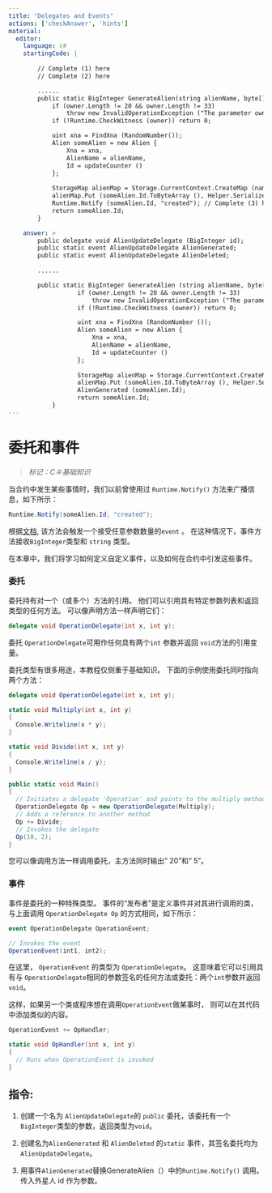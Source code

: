 ```yaml
---
title: "Delegates and Events"
actions: ['checkAnswer', 'hints']
material: 
  editor:
    language: c#
    startingCode: | 
    
        // Complete (1) here
        // Complete (2) here

        ......
        public static BigInteger GenerateAlien(string alienName, byte[] owner) {
            if (owner.Length != 20 && owner.Length != 33)
                throw new InvalidOperationException ("The parameter owner should be a 20-byte address or a 33-byte public key");        // Check if the owner is the same as one who invoked contract
            if (!Runtime.CheckWitness (owner)) return 0; 

            uint xna = FindXna (RandomNumber());
            Alien someAlien = new Alien {
                Xna = xna,
                AlienName = alienName,
                Id = updateCounter ()
            }; 
            
            StorageMap alienMap = Storage.CurrentContext.CreateMap (nameof (alienMap)); 
            alienMap.Put (someAlien.Id.ToByteArray (), Helper.Serialize (someAlien)); 
            Runtime.Notify (someAlien.Id, "created"); // Complete (3) here
            return someAlien.Id; 
        }

    answer: > 
        public delegate void AlienUpdateDelegate (BigInteger id); 
        public static event AlienUpdateDelegate AlienGenerated; 
        public static event AlienUpdateDelegate AlienDeleted; 
        
        ......

        public static BigInteger GenerateAlien (string alienName, byte[] owner) {
                   if (owner.Length != 20 && owner.Length != 33)
                       throw new InvalidOperationException ("The parameter owner should be a 20-byte address or a 33-byte public key");        // Check if the owner is the same as one who invoked contract
                   if (!Runtime.CheckWitness (owner)) return 0; 

                   uint xna = FindXna (RandomNumber ());
                   Alien someAlien = new Alien {
                       Xna = xna,
                       AlienName = alienName,
                       Id = updateCounter ()
                   }; 
                   
                   StorageMap alienMap = Storage.CurrentContext.CreateMap (nameof (alienMap)); 
                   alienMap.Put (someAlien.Id.ToByteArray (), Helper.Serialize (someAlien)); 
                   AlienGenerated (someAlien.Id); 
                   return someAlien.Id; 
            }
---
```


# 委托和事件
> *标记：C＃基础知识*

当合约中发生某些事情时，我们以前曾使用过 `Runtime.Notify()` 方法来广播信息，如下所示：

```c#
Runtime.Notify(someAlien.Id, "created");
```

根据[文档](https://docs.neo.org/docs/en-us/reference/scapi/fw/dotnet/neo/Runtime/Notify.html), 该方法会触发一个接受任意参数数量的`event` 。 在这种情况下，事件方法接收`BigInteger`类型和 `string` 类型。

在本章中，我们将学习如何定义自定义事件，以及如何在合约中引发这些事件。

### 委托

委托持有对一个（或多个）方法的引用。 他们可以引用具有特定参数列表和返回类型的任何方法。 可以像声明方法一样声明它们：

```c#
delegate void OperationDelegate(int x, int y); 
```

委托 `OperationDelegate`可用作任何具有两个`int` 参数并返回 `void`方法的引用变量。

委托类型有很多用途，本教程仅侧重于基础知识。 下面的示例使用委托同时指向两个方法：

```c#
delegate void OperationDelegate(int x, int y); 

static void Multiply(int x, int y) 
{
  Console.Writeline(x * y);
}

static void Divide(int x, int y)
{
  Console.Writeline(x / y); 
}

public static void Main()
{
  // Initiates a delegate 'Operation' and points to the multiply method
  OperationDelegate Op = new OperationDelegate(Multiply); 
  // Adds a reference to another method
  Op += Divide; 
  // Invokes the delegate
  Op(10, 2); 
}
```

您可以像调用方法一样调用委托，主方法同时输出“ 20”和“ 5”。

### 事件

事件是委托的一种特殊类型。 事件的“发布者”是定义事件并对其进行调用的类，与上面调用 `OperationDelegate Op` 的方式相同，如下所示：

```c#
event OperationDelegate OperationEvent; 

// Invokes the event
OperationEvent(int1, int2); 
```

在这里， `OperationEvent` 的类型为 `OperationDelegate`。 这意味着它可以引用具有与 `OperationDelegate`相同的参数签名的任何方法或委托：两个`int`参数并返回 `void`。

这样，如果另一个类或程序想在调用`OperationEvent`做某事时，
则可以在其代码中添加类似的内容。

```c#
OperationEvent += OpHandler; 

static void OpHandler(int x, int y) 
{
  // Runs when OperationEvent is invoked
}
```

## 指令: 

1. 创建一个名为 `AlienUpdateDelegate`的 `public` 委托，该委托有一个 `BigInteger`类型的参数，返回类型为`void`。

2. 创建名为`AlienGenerated` 和 `AlienDeleted` 的`static` 事件，其签名委托均为 `AlienUpdateDelegate`。

3. 用事件`AlienGenerated`替换GenerateAlien（）中的`Runtime.Notify()` 调用。 传入外星人 id 作为参数。
